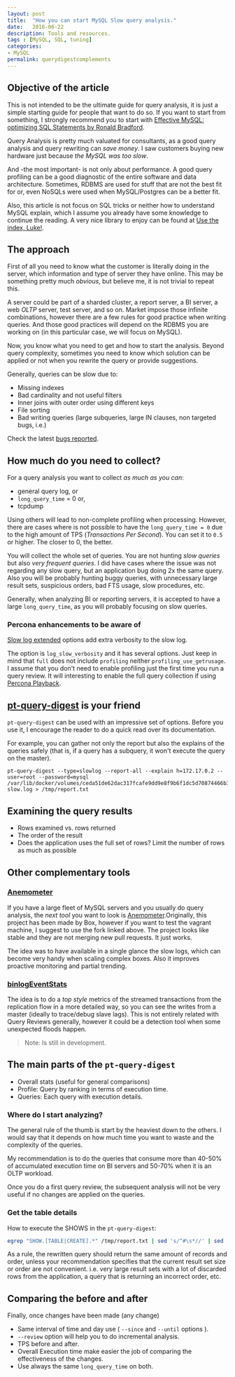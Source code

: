 ```yaml
---
layout: post
title:  "How you can start MySQL Slow query analysis."
date:   2016-06-22
description: Tools and resources.
tags : [MySQL, SQL, tuning]
categories:
- MySQL
permalink: querydigestcomplements
---
```


## Objective of the article

This is not intended to be the ultimate guide for query analysis, it is just a simple starting guide for people that want to do so.
If you want to start from something, I strongly recommend you to start with [Effective MySQL: optimizing SQL Statements by Ronald Bradford](https://www.amazon.es/Effective-MySQL-Optimizing-Statements-Oracle/dp/0071782796).

Query Analysis is pretty much valuated for consultants, as a good query analysis
and query rewriting can _save money_. I saw customers buying new hardware just because _the MySQL was too slow_.

And -the most important- is not only about performance. A good query profiling can be a good
diagnostic of the entire software and data architecture. Sometimes, RDBMS are used for stuff
that are not the best fit for or, even NoSQLs were used when MySQL/Postgres can be a better fit.

Also, this article is not focus on SQL tricks or neither how to understand MySQL
explain, which I assume you already have some knowledge to continue the reading. A
very nice library to enjoy can be found at [Use the index, Luke!](http://use-the-index-luke.com/).


## The approach

First of all you need to know what the customer is literally doing in the server,
which information and type of server they have online. This may be something pretty
much _obvious_, but believe me, it is not trivial to repeat this.

A server could be part of a sharded cluster, a report server, a BI server, a web
*OLTP* server, test server, and so on. Market impose those infinite combinations,
however there are a few rules for good practice when writing queries. And those
good practices will depend on the RDBMS you are working on (in this particular case,
  we will focus on MySQL).

Now, you know what you need to get and how to start the analysis. Beyond query complexity,
sometimes you need to know which solution can be applied or not when you rewrite the query or provide suggestions.

Generally, queries can be slow due to:

- Missing indexes
- Bad cardinality and not useful filters
- Inner joins with outer order using different keys
- File sorting  
- Bad writing queries (large subqueries, large IN clauses, non targeted bugs, i.e.)

Check the latest [bugs reported](https://bugs.mysql.com/search.php?cmd=display&status=Active&severity=-5&search_for=query&os=0&bug_age=0&order_by=bug_type&direction=ASC&limit=10&mine=0&reorder_by=bug_type).

## How much do you need to collect?

For a query analysis you want to collect _as much as you can_:

- general query log, or
- `long_query_time` = 0 or,
- tcpdump

Using others will lead to non-complete profiling when processing. However, there are cases where is not possible to have the `long_query_time = 0` due to the high amount of TPS (_Transactions Per Second_). You can set it to `0.5` or higher. The closer to 0, the better.

You will collect the whole set of queries. You are not hunting _slow queries_ but also _very frequent queries_. I did have cases where the issue was not regarding any slow query, but an application bug doing 2x the same query. Also you will be probably hunting buggy queries, with unnecessary large result sets, suspicious orders, bad FTS usage, slow procedures, etc.

Generally, when analyzing BI or reporting servers, it is accepted to have a large `long_query_time`, as you will probably focusing on slow queries.

### Percona enhancements to be aware of

[Slow log extended](https://www.percona.com/doc/percona-server/5.7/diagnostics/slow_extended.html) options add extra verbosity to the slow log.

The option is `log_slow_verbosity` and it has several options. Just keep in mind that `full` does not include `profiling` neither `profiling_use_getrusage`. I assume that you don't need to enable profiling just the first time you run a query review. It will interesting to enable the full query collection if using [Percona Playback](https://www.percona.com/doc/percona-playback/index.html).

## [pt-query-digest](https://www.percona.com/doc/percona-toolkit/2.2/pt-query-digest.html#cmdoption-pt-query-digest--review) is your friend

`pt-query-digest` can be used with an impressive set of options. Before you use it, I encourage the reader to do a quick read over its documentation.

For example, you can gather not only the report but also the explains of the queries safely (that is, if a query has a subquery, it won't execute the query on the master).

```
pt-query-digest --type=slowlog --report-all --explain h=172.17.0.2 --user=root --password=mysql /var/lib/docker/volumes/ceda51de62dac317fcafe9dd9e8f9b6f1dc5d70874466b3faf7cdfbcbbc91154/_data/cb740be0743c-slow.log > /tmp/report.txt
```


## Examining the query results

- Rows examined vs. rows returned
- The order of the result
- Does the application uses the full set of rows? Limit the number of rows as much as possible



## Other complementary tools

### [Anemometer](https://github.com/box/Anemometer)

If you have a large fleet of MySQL servers and you usually do query analysis, the _next tool_ you want to look is [Anemometer](https://github.com/3manuek/Anemometer).Originally, this project has been made by Box, however if you want to test the vagrant machine, I suggest to use the fork linked above. The project looks like stable and they are not merging new pull requests. It just works.

The idea was to have available in a single glance the slow logs, which can become very handy when scaling complex boxes. Also it improves proactive monitoring and partial trending.


### [binlogEventStats](https://github.com/pythian/binlogEventStats)

The idea is to do a _top style_ metrics of the  streamed transactions from the replication flow in a more detailed way, so you can see the writes from a master (ideally to trace/debug slave lags). This is not entirely related with Query Reviews generally, however it could be a detection tool when some unexpected floods happen.

> Note: Is still in development.


## The main parts of the `pt-query-digest`

- Overall stats (useful for general comparisons)
- Profile: Query by ranking in terms of execution time.
- Queries: Each query with execution details.

### Where do I start analyzing?

The general rule of the thumb is start by the heaviest down to the others. I would
say that it depends on how much time you want to waste and the complexity of the queries.

My recommendation is to do the queries that consume more than 40-50% of accumulated execution time on BI servers
and 50-70% when it is an OLTP workload.

Once you do a first query review, the subsequent analysis will not be very useful if no
changes are applied on the queries.  

### Get the table details

How to execute the SHOWS in the `pt-query-digest`:

```bash
egrep "SHOW.[TABLE|CREATE].*" /tmp/report.txt | sed 's/^#\s*//' | sed 's/\\/\\\\/g' | sort | uniq | sed "s/'/\\\'/g" | xargs -i mysql --user=mysql --password=SHADOW -e {} > /tmp/SHOW.txt
```

As a rule, the rewritten query should return the same amount of records and order, unless
your recommendation specifies that the current result set size or order are not
convenient. i.e. very large result sets with a lot of discarded rows from the application,
a query that is returning an incorrect order, etc.


## Comparing the before and after

Finally, once changes have been made (any change)

- Same interval of time and day use ( `--since` and `--until` options ).
- `--review` option will help you to do incremental analysis.
- TPS before and after.
- Overall Execution time make easier the job of comparing the effectiveness of the changes.
- Use always the same `long_query_time` on both.
